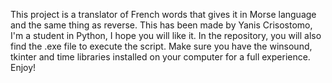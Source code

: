 This project is a translator of French words that gives it in Morse language and the same thing as reverse. This has been made by Yanis Crisostomo, I'm a student in Python, I hope you will like it. In the repository,
you will also find the .exe file to execute the script. Make sure you have the winsound, tkinter and time libraries installed on your
computer for a full experience. Enjoy!
